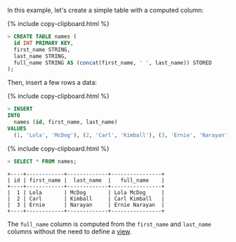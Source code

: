 In this example, let's create a simple table with a computed column:

{% include copy-clipboard.html %}
~~~ sql
> CREATE TABLE names (
  id INT PRIMARY KEY,
  first_name STRING,
  last_name STRING,
  full_name STRING AS (concat(first_name, ' ', last_name)) STORED
);
~~~

Then, insert a few rows a data:

{% include copy-clipboard.html %}
~~~ sql
> INSERT
INTO
  names (id, first_name, last_name)
VALUES
  (1, 'Lola', 'McDog'), (2, 'Carl', 'Kimball'), (3, 'Ernie', 'Narayan');
~~~

{% include copy-clipboard.html %}
~~~ sql
> SELECT * FROM names;
~~~
~~~
+----+------------+-------------+----------------+
| id | first_name |  last_name  |   full_name    |
+----+------------+-------------+----------------+
|  1 | Lola       | McDog       | Lola McDog     |
|  2 | Carl       | Kimball     | Carl Kimball   |
|  3 | Ernie      | Narayan     | Ernie Narayan  |
+----+------------+-------------+----------------+
~~~

The `full_name` column is computed from the `first_name` and `last_name` columns without the need to define a [view](views.html).
